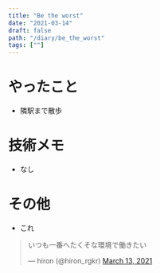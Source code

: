 ```yaml
---
title: "Be the worst"
date: "2021-03-14"
draft: false
path: "/diary/be_the_worst"
tags: [""]
---
```


# やったこと

- 隣駅まで散歩

# 技術メモ

- なし

# その他

- これ
<blockquote class="twitter-tweet"><p lang="ja" dir="ltr">いつも一番へたくそな環境で働きたい</p>&mdash; hiron (@hiron_rgkr) <a href="https://twitter.com/hiron_rgkr/status/1370751557625540610?ref_src=twsrc%5Etfw">March 13, 2021</a></blockquote> <script async src="https://platform.twitter.com/widgets.js" charset="utf-8"></script>